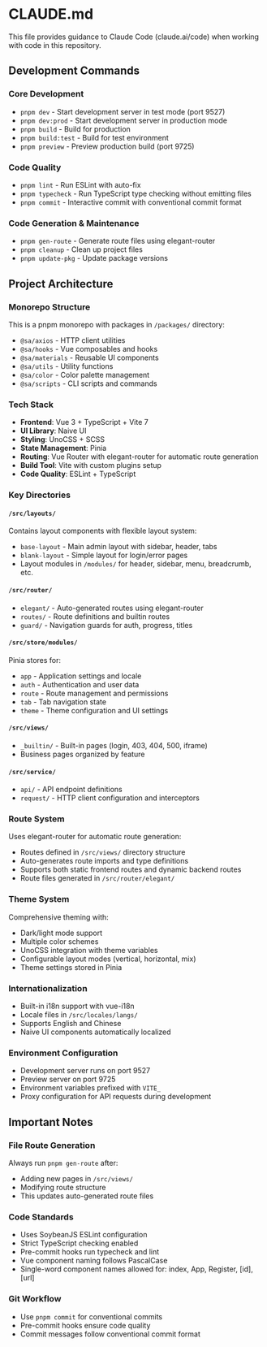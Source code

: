 # CLAUDE.md

This file provides guidance to Claude Code (claude.ai/code) when working with code in this repository.

## Development Commands

### Core Development
- `pnpm dev` - Start development server in test mode (port 9527)
- `pnpm dev:prod` - Start development server in production mode
- `pnpm build` - Build for production
- `pnpm build:test` - Build for test environment
- `pnpm preview` - Preview production build (port 9725)

### Code Quality
- `pnpm lint` - Run ESLint with auto-fix
- `pnpm typecheck` - Run TypeScript type checking without emitting files
- `pnpm commit` - Interactive commit with conventional commit format

### Code Generation & Maintenance
- `pnpm gen-route` - Generate route files using elegant-router
- `pnpm cleanup` - Clean up project files
- `pnpm update-pkg` - Update package versions

## Project Architecture

### Monorepo Structure
This is a pnpm monorepo with packages in `/packages/` directory:
- `@sa/axios` - HTTP client utilities
- `@sa/hooks` - Vue composables and hooks
- `@sa/materials` - Reusable UI components
- `@sa/utils` - Utility functions
- `@sa/color` - Color palette management
- `@sa/scripts` - CLI scripts and commands

### Tech Stack
- **Frontend**: Vue 3 + TypeScript + Vite 7
- **UI Library**: Naive UI
- **Styling**: UnoCSS + SCSS
- **State Management**: Pinia
- **Routing**: Vue Router with elegant-router for automatic route generation
- **Build Tool**: Vite with custom plugins setup
- **Code Quality**: ESLint + TypeScript

### Key Directories

#### `/src/layouts/`
Contains layout components with flexible layout system:
- `base-layout` - Main admin layout with sidebar, header, tabs
- `blank-layout` - Simple layout for login/error pages
- Layout modules in `/modules/` for header, sidebar, menu, breadcrumb, etc.

#### `/src/router/`
- `elegant/` - Auto-generated routes using elegant-router
- `routes/` - Route definitions and builtin routes
- `guard/` - Navigation guards for auth, progress, titles

#### `/src/store/modules/`
Pinia stores for:
- `app` - Application settings and locale
- `auth` - Authentication and user data
- `route` - Route management and permissions
- `tab` - Tab navigation state
- `theme` - Theme configuration and UI settings

#### `/src/views/`
- `_builtin/` - Built-in pages (login, 403, 404, 500, iframe)
- Business pages organized by feature

#### `/src/service/`
- `api/` - API endpoint definitions
- `request/` - HTTP client configuration and interceptors

### Route System
Uses elegant-router for automatic route generation:
- Routes defined in `/src/views/` directory structure
- Auto-generates route imports and type definitions
- Supports both static frontend routes and dynamic backend routes
- Route files generated in `/src/router/elegant/`

### Theme System
Comprehensive theming with:
- Dark/light mode support
- Multiple color schemes
- UnoCSS integration with theme variables
- Configurable layout modes (vertical, horizontal, mix)
- Theme settings stored in Pinia

### Internationalization
- Built-in i18n support with vue-i18n
- Locale files in `/src/locales/langs/`
- Supports English and Chinese
- Naive UI components automatically localized

### Environment Configuration
- Development server runs on port 9527
- Preview server on port 9725
- Environment variables prefixed with `VITE_`
- Proxy configuration for API requests during development

## Important Notes

### File Route Generation
Always run `pnpm gen-route` after:
- Adding new pages in `/src/views/`
- Modifying route structure
- This updates auto-generated route files

### Code Standards
- Uses SoybeanJS ESLint configuration
- Strict TypeScript checking enabled
- Pre-commit hooks run typecheck and lint
- Vue component naming follows PascalCase
- Single-word component names allowed for: index, App, Register, [id], [url]

### Git Workflow
- Use `pnpm commit` for conventional commits
- Pre-commit hooks ensure code quality
- Commit messages follow conventional commit format